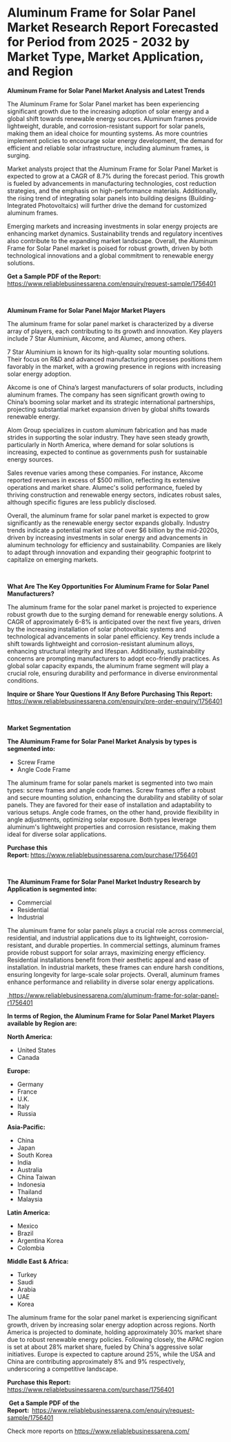 <p><h1>Aluminum Frame for Solar Panel Market Research Report Forecasted for Period from 2025 -  2032 by Market Type, Market Application, and Region</h1></p><p><strong>Aluminum Frame for Solar Panel Market Analysis and Latest Trends</strong></p>
<p><p>The Aluminum Frame for Solar Panel market has been experiencing significant growth due to the increasing adoption of solar energy and a global shift towards renewable energy sources. Aluminum frames provide lightweight, durable, and corrosion-resistant support for solar panels, making them an ideal choice for mounting systems. As more countries implement policies to encourage solar energy development, the demand for efficient and reliable solar infrastructure, including aluminum frames, is surging.</p><p>Market analysts project that the Aluminum Frame for Solar Panel Market is expected to grow at a CAGR of 8.7% during the forecast period. This growth is fueled by advancements in manufacturing technologies, cost reduction strategies, and the emphasis on high-performance materials. Additionally, the rising trend of integrating solar panels into building designs (Building-Integrated Photovoltaics) will further drive the demand for customized aluminum frames.</p><p>Emerging markets and increasing investments in solar energy projects are enhancing market dynamics. Sustainability trends and regulatory incentives also contribute to the expanding market landscape. Overall, the Aluminum Frame for Solar Panel market is poised for robust growth, driven by both technological innovations and a global commitment to renewable energy solutions.</p></p>
<p><strong>Get a Sample PDF of the Report:&nbsp;</strong> <a href="https://www.reliablebusinessarena.com/enquiry/request-sample/1756401?utm_campaign=2209&utm_medium=2&utm_source=Github&utm_content=ia&utm_term=01042025&utm_id=aluminum-frame-for-solar-panel">https://www.reliablebusinessarena.com/enquiry/request-sample/1756401</a></p>
<p>&nbsp;</p>
<p><strong>Aluminum Frame for Solar Panel Major Market Players</strong></p>
<p><p>The aluminum frame for solar panel market is characterized by a diverse array of players, each contributing to its growth and innovation. Key players include 7 Star Aluminium, Akcome, and Alumec, among others. </p><p>7 Star Aluminium is known for its high-quality solar mounting solutions. Their focus on R&D and advanced manufacturing processes positions them favorably in the market, with a growing presence in regions with increasing solar energy adoption.</p><p>Akcome is one of China’s largest manufacturers of solar products, including aluminum frames. The company has seen significant growth owing to China’s booming solar market and its strategic international partnerships, projecting substantial market expansion driven by global shifts towards renewable energy.</p><p>Alom Group specializes in custom aluminum fabrication and has made strides in supporting the solar industry. They have seen steady growth, particularly in North America, where demand for solar solutions is increasing, expected to continue as governments push for sustainable energy sources.</p><p>Sales revenue varies among these companies. For instance, Akcome reported revenues in excess of $500 million, reflecting its extensive operations and market share. Alumec's solid performance, fueled by thriving construction and renewable energy sectors, indicates robust sales, although specific figures are less publicly disclosed.</p><p>Overall, the aluminum frame for solar panel market is expected to grow significantly as the renewable energy sector expands globally. Industry trends indicate a potential market size of over $6 billion by the mid-2020s, driven by increasing investments in solar energy and advancements in aluminum technology for efficiency and sustainability. Companies are likely to adapt through innovation and expanding their geographic footprint to capitalize on emerging markets.</p></p>
<p>&nbsp;</p>
<p><strong>What Are The Key Opportunities For Aluminum Frame for Solar Panel Manufacturers?</strong></p>
<p><p>The aluminum frame for the solar panel market is projected to experience robust growth due to the surging demand for renewable energy solutions. A CAGR of approximately 6-8% is anticipated over the next five years, driven by the increasing installation of solar photovoltaic systems and technological advancements in solar panel efficiency. Key trends include a shift towards lightweight and corrosion-resistant aluminum alloys, enhancing structural integrity and lifespan. Additionally, sustainability concerns are prompting manufacturers to adopt eco-friendly practices. As global solar capacity expands, the aluminum frame segment will play a crucial role, ensuring durability and performance in diverse environmental conditions.</p></p>
<p><strong>Inquire or Share Your Questions If Any Before Purchasing This Report:</strong> <a href="https://www.reliablebusinessarena.com/enquiry/pre-order-enquiry/1756401?utm_campaign=2209&utm_medium=2&utm_source=Github&utm_content=ia&utm_term=01042025&utm_id=aluminum-frame-for-solar-panel">https://www.reliablebusinessarena.com/enquiry/pre-order-enquiry/1756401</a></p>
<p>&nbsp;</p>
<p><strong>Market Segmentation</strong></p>
<p><strong>The Aluminum Frame for Solar Panel Market Analysis by types is segmented into:</strong></p>
<p><ul><li>Screw Frame</li><li>Angle Code Frame</li></ul></p>
<p><p>The aluminum frame for solar panels market is segmented into two main types: screw frames and angle code frames. Screw frames offer a robust and secure mounting solution, enhancing the durability and stability of solar panels. They are favored for their ease of installation and adaptability to various setups. Angle code frames, on the other hand, provide flexibility in angle adjustments, optimizing solar exposure. Both types leverage aluminum's lightweight properties and corrosion resistance, making them ideal for diverse solar applications.</p></p>
<p><strong>Purchase this Report:&nbsp;</strong><a href="https://www.reliablebusinessarena.com/purchase/1756401?utm_campaign=2209&utm_medium=2&utm_source=Github&utm_content=ia&utm_term=01042025&utm_id=aluminum-frame-for-solar-panel">https://www.reliablebusinessarena.com/purchase/1756401</a></p>
<p>&nbsp;</p>
<p><strong>The Aluminum Frame for Solar Panel Market Industry Research by Application is segmented into:</strong></p>
<p><ul><li>Commercial</li><li>Residential</li><li>Industrial</li></ul></p>
<p><p>The aluminum frame for solar panels plays a crucial role across commercial, residential, and industrial applications due to its lightweight, corrosion-resistant, and durable properties. In commercial settings, aluminum frames provide robust support for solar arrays, maximizing energy efficiency. Residential installations benefit from their aesthetic appeal and ease of installation. In industrial markets, these frames can endure harsh conditions, ensuring longevity for large-scale solar projects. Overall, aluminum frames enhance performance and reliability in diverse solar energy applications.</p></p>
<p><a href="https://www.reliablebusinessarena.com/aluminum-frame-for-solar-panel-r1756401?utm_campaign=2209&utm_medium=2&utm_source=Github&utm_content=ia&utm_term=01042025&utm_id=aluminum-frame-for-solar-panel">&nbsp;https://www.reliablebusinessarena.com/aluminum-frame-for-solar-panel-r1756401</a></p>
<p><strong>In terms of Region, the Aluminum Frame for Solar Panel Market Players available by Region are:</strong></p>
<p>
    <p> <strong> North America: </strong>
        <ul>
            <li>United States</li>
            <li>Canada</li>
        </ul>
        </p> 
    <p> <strong> Europe: </strong>
        <ul>
            <li>Germany</li>
            <li>France</li>
            <li>U.K.</li>
            <li>Italy</li>
            <li>Russia</li>
        </ul>
        </p> 
    <p> <strong> Asia-Pacific: </strong>
        <ul>
            <li>China</li>
            <li>Japan</li>
            <li>South Korea</li>
            <li>India</li>
            <li>Australia</li>
            <li>China Taiwan</li>
            <li>Indonesia</li>
            <li>Thailand</li>
            <li>Malaysia</li>
        </ul>
        </p> 
    <p> <strong> Latin America: </strong>
        <ul>
            <li>Mexico</li>
            <li>Brazil</li>
            <li>Argentina Korea</li>
            <li>Colombia</li>
        </ul>
        </p> 
    <p> <strong> Middle East & Africa: </strong>
        <ul>
            <li>Turkey</li>
            <li>Saudi</li>
            <li>Arabia</li>
            <li>UAE</li>
            <li>Korea</li>
        </ul>
    </p>
    </p>
<p><p>The aluminum frame for the solar panel market is experiencing significant growth, driven by increasing solar energy adoption across regions. North America is projected to dominate, holding approximately 30% market share due to robust renewable energy policies. Following closely, the APAC region is set at about 28% market share, fueled by China's aggressive solar initiatives. Europe is expected to capture around 25%, while the USA and China are contributing approximately 8% and 9% respectively, underscoring a competitive landscape.</p></p>
<p><strong>Purchase this Report: </strong><a href="https://www.reliablebusinessarena.com/purchase/1756401?utm_campaign=2209&utm_medium=2&utm_source=Github&utm_content=ia&utm_term=01042025&utm_id=aluminum-frame-for-solar-panel">https://www.reliablebusinessarena.com/purchase/1756401</a></p>
<p>&nbsp;<strong>Get a Sample PDF of the Report:&nbsp;&nbsp;</strong><a href="https://www.reliablebusinessarena.com/enquiry/request-sample/1756401?utm_campaign=2209&utm_medium=2&utm_source=Github&utm_content=ia&utm_term=01042025&utm_id=aluminum-frame-for-solar-panel">https://www.reliablebusinessarena.com/enquiry/request-sample/1756401</a></p>
<p><strong></strong></p>
<p>Check more reports on <a href="https://www.reliablebusinessarena.com/?utm_campaign=2209&utm_medium=2&utm_source=Github&utm_content=ia&utm_term=01042025&utm_id=aluminum-frame-for-solar-panel">https://www.reliablebusinessarena.com/</a></p>